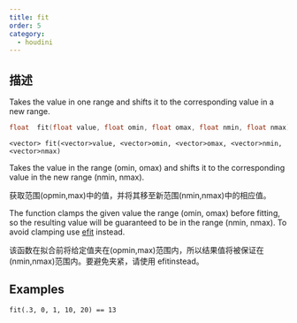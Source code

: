 ```yaml
---
title: fit
order: 5
category:
  - houdini
---
```

    
## 描述

Takes the value in one range and shifts it to the corresponding value in a new
range.

```c
float  fit(float value, float omin, float omax, float nmin, float nmax)
```

`<vector> fit(<vector>value, <vector>omin, <vector>omax, <vector>nmin, <vector>nmax)`

Takes the value in the range (omin, omax) and shifts it to the corresponding
value in the new range (nmin, nmax).

获取范围(opmin,max)中的值，并将其移至新范围(nmin,nmax)中的相应值。

The function clamps the given value the range (omin, omax) before fitting, so
the resulting value will be guaranteed to be in the range (nmin, nmax). To
avoid clamping use [efit](efit.html "Takes the value in one range and shifts
it to the corresponding value in a new range.") instead.

该函数在拟合前将给定值夹在(opmin,max)范围内，所以结果值将被保证在(nmin,nmax)范围内。要避免夹紧，请使用 efitinstead。

## Examples

    fit(.3, 0, 1, 10, 20) == 13
